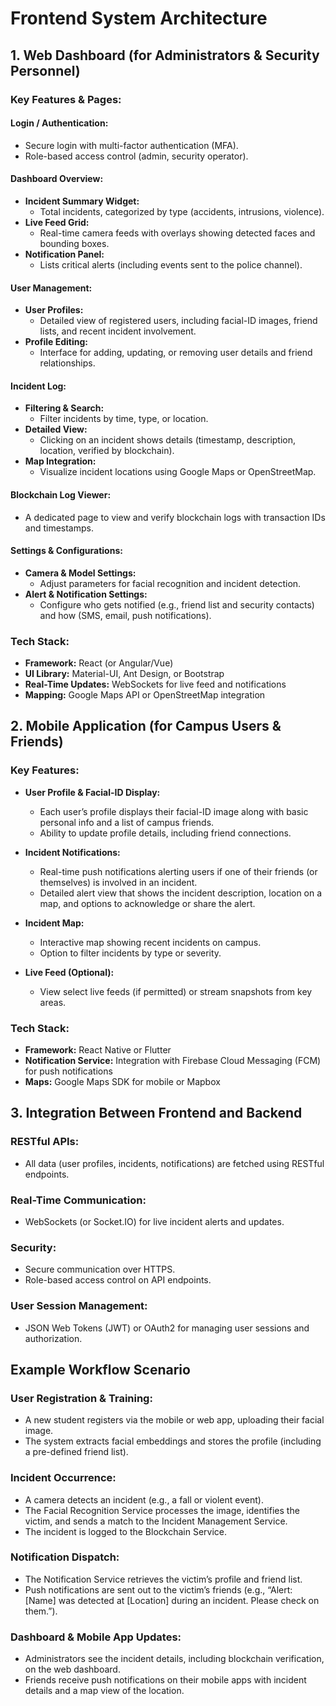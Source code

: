 # Frontend System Architecture

## 1. Web Dashboard (for Administrators & Security Personnel)

### Key Features & Pages:

#### Login / Authentication:
- Secure login with multi-factor authentication (MFA).
- Role-based access control (admin, security operator).

#### Dashboard Overview:
- **Incident Summary Widget:**
  - Total incidents, categorized by type (accidents, intrusions, violence).
- **Live Feed Grid:**
  - Real-time camera feeds with overlays showing detected faces and bounding boxes.
- **Notification Panel:**
  - Lists critical alerts (including events sent to the police channel).

#### User Management:
- **User Profiles:**
  - Detailed view of registered users, including facial-ID images, friend lists, and recent incident involvement.
- **Profile Editing:**
  - Interface for adding, updating, or removing user details and friend relationships.

#### Incident Log:
- **Filtering & Search:**
  - Filter incidents by time, type, or location.
- **Detailed View:**
  - Clicking on an incident shows details (timestamp, description, location, verified by blockchain).
- **Map Integration:**
  - Visualize incident locations using Google Maps or OpenStreetMap.

#### Blockchain Log Viewer:
- A dedicated page to view and verify blockchain logs with transaction IDs and timestamps.

#### Settings & Configurations:
- **Camera & Model Settings:**
  - Adjust parameters for facial recognition and incident detection.
- **Alert & Notification Settings:**
  - Configure who gets notified (e.g., friend list and security contacts) and how (SMS, email, push notifications).

### Tech Stack:
- **Framework:** React (or Angular/Vue)
- **UI Library:** Material-UI, Ant Design, or Bootstrap
- **Real-Time Updates:** WebSockets for live feed and notifications
- **Mapping:** Google Maps API or OpenStreetMap integration

## 2. Mobile Application (for Campus Users & Friends)

### Key Features:
- **User Profile & Facial-ID Display:**
  - Each user’s profile displays their facial-ID image along with basic personal info and a list of campus friends.
  - Ability to update profile details, including friend connections.

- **Incident Notifications:**
  - Real-time push notifications alerting users if one of their friends (or themselves) is involved in an incident.
  - Detailed alert view that shows the incident description, location on a map, and options to acknowledge or share the alert.

- **Incident Map:**
  - Interactive map showing recent incidents on campus.
  - Option to filter incidents by type or severity.

- **Live Feed (Optional):**
  - View select live feeds (if permitted) or stream snapshots from key areas.

### Tech Stack:
- **Framework:** React Native or Flutter
- **Notification Service:** Integration with Firebase Cloud Messaging (FCM) for push notifications
- **Maps:** Google Maps SDK for mobile or Mapbox

## 3. Integration Between Frontend and Backend

### RESTful APIs:
- All data (user profiles, incidents, notifications) are fetched using RESTful endpoints.

### Real-Time Communication:
- WebSockets (or Socket.IO) for live incident alerts and updates.

### Security:
- Secure communication over HTTPS.
- Role-based access control on API endpoints.

### User Session Management:
- JSON Web Tokens (JWT) or OAuth2 for managing user sessions and authorization.

## Example Workflow Scenario

### User Registration & Training:
- A new student registers via the mobile or web app, uploading their facial image.
- The system extracts facial embeddings and stores the profile (including a pre-defined friend list).

### Incident Occurrence:
- A camera detects an incident (e.g., a fall or violent event).
- The Facial Recognition Service processes the image, identifies the victim, and sends a match to the Incident Management Service.
- The incident is logged to the Blockchain Service.

### Notification Dispatch:
- The Notification Service retrieves the victim’s profile and friend list.
- Push notifications are sent out to the victim’s friends (e.g., “Alert: [Name] was detected at [Location] during an incident. Please check on them.”).

### Dashboard & Mobile App Updates:
- Administrators see the incident details, including blockchain verification, on the web dashboard.
- Friends receive push notifications on their mobile apps with incident details and a map view of the location.